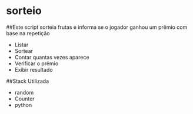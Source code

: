 # sorteio

##Este script sorteia frutas e informa se o jogador ganhou um prêmio com base na repetição
- Listar
- Sortear
- Contar quantas vezes aparece
- Verificar o prêmio
- Exibir resultado

##Stack Utilizada
- random
- Counter
- python
